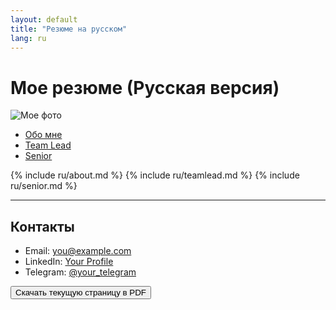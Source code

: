 ```yaml
---
layout: default
title: "Резюме на русском"
lang: ru
---
```

# Мое резюме (Русская версия)

![Мое фото](/assets/images/myphoto.jpg)

<!-- Навигация по блокам -->
- [Обо мне](#обо-мне-about-me)
- [Team Lead](#мой-опыт-team-lead)
- [Senior](#сеньор-разработчик-senior)

<!-- Вставляем блоки из _includes/ru/ -->
{% include ru/about.md %}
{% include ru/teamlead.md %}
{% include ru/senior.md %}

---

## Контакты

- Email: [you@example.com](mailto:you@example.com)
- LinkedIn: [Your Profile](https://www.linkedin.com/in/yourprofile)
- Telegram: [@your_telegram](https://t.me/your_telegram)

<!-- Кнопка, печатающая текущую страницу (скачивание в PDF через Print) -->
<button onclick="printPage()">Скачать текущую страницу в PDF</button>
